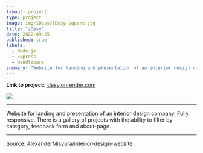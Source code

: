 ```yaml
---
layout: project
type: project
image: img/iDesy/iDesy-square.jpg
title: "iDesy"
date: 2022-09-25
published: true
labels:
  - Node.js
  - Express
  - Handlebars
summary: "Website for landing and presentation of an interior design company."
---
```


**Link to project:**
<a href="https://idesy.onrender.com">idesy.onrender.com</a>

<img class="img-fluid" src="../img/iDesy/iDesy5.gif">

<hr>

Website for landing and presentation of an interior design company. Fully responsive. There is a gallery of projects with the ability to filter by category, feedback form and about-page.

<hr>

Source: <a href="https://github.com/AlexanderMisyura/interior-design"><i class="large github icon "></i>AlexanderMisyura/interior-design-website</a>
